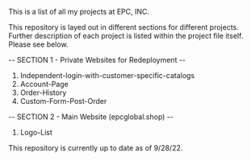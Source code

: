This is a list of all my projects at EPC, INC.

This repository is layed out in different sections for different projects. 
Further description of each project is listed within the project file itself.
Please see below.

-- SECTION 1 - Private Websites for Redeployment --
1. Independent-login-with-customer-specific-catalogs
2. Account-Page
3. Order-History
4. Custom-Form-Post-Order



-- SECTION 2 - Main Website (epcglobal.shop) --
1. Logo-List







This repository is currently up to date as of 9/28/22.
